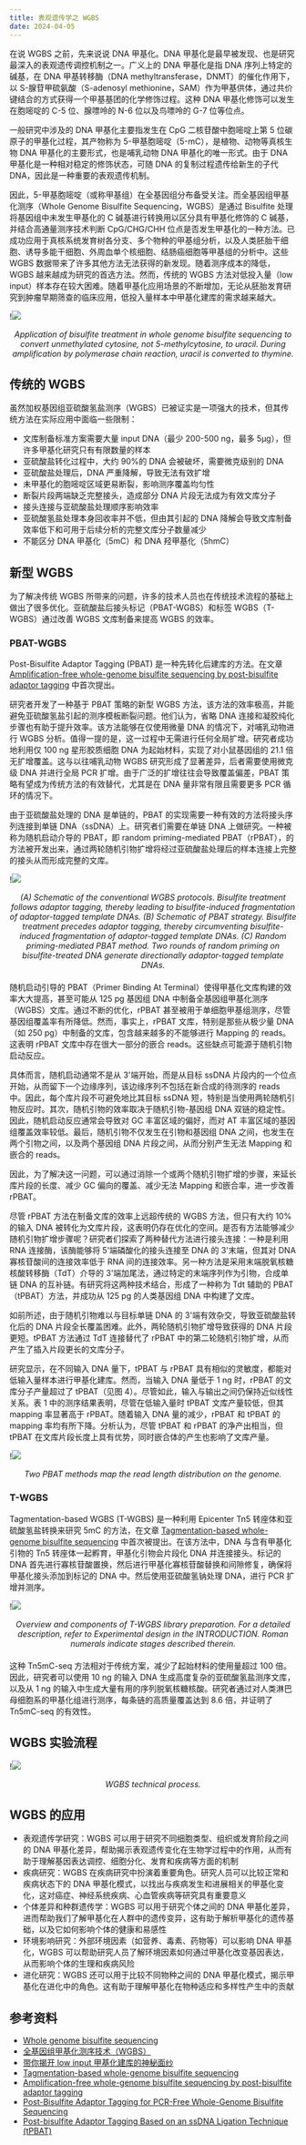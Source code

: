 ```yaml
---
title: 表观遗传学之 WGBS
date: 2024-04-05
---
```


在说 WGBS 之前，先来说说 DNA 甲基化。DNA 甲基化是最早被发现、也是研究最深入的表观遗传调控机制之一。广义上的 DNA 甲基化是指 DNA 序列上特定的碱基，在 DNA 甲基转移酶（DNA methyltransferase，DNMT）的催化作用下，以 S-腺苷甲硫氨酸（S-adenosyl methionine，SAM）作为甲基供体，通过共价键结合的方式获得一个甲基基团的化学修饰过程。这种 DNA 甲基化修饰可以发生在胞嘧啶的 C-5 位、腺嘌呤的 N-6 位以及鸟嘌呤的 G-7 位等位点。

<!--more-->

一般研究中涉及的 DNA 甲基化主要指发生在 CpG 二核苷酸中胞嘧啶上第 5 位碳原子的甲基化过程，其产物称为 5-甲基胞嘧啶（5-mC），是植物、动物等真核生物 DNA 甲基化的主要形式，也是哺乳动物 DNA 甲基化的唯一形式。由于 DNA 甲基化是一种相对稳定的修饰状态，可随 DNA 的复制过程遗传给新生的子代 DNA，因此是一种重要的表观遗传机制。

因此，5-甲基胞嘧啶（或称甲基组）在全基因组分布备受关注。而全基因组甲基化测序（Whole Genome Bisulfite Sequencing，WGBS）是通过 Bisulfite 处理将基因组中未发生甲基化的 C 碱基进行转换用以区分具有甲基化修饰的 C 碱基，并结合高通量测序技术判断 CpG/CHG/CHH 位点是否发生甲基化的一种方法。已成功应用于真核系统发育树各分支、多个物种的甲基组分析，以及人类胚胎干细胞、诱导多能干细胞、外周血单个核细胞、结肠癌细胞等甲基组的分析中。这些 WGBS 数据带来了许多其他方法无法获得的新发现。随着测序成本的降低，WGBS 越来越成为研究的首选方法。然而，传统的 WGBS 方法对低投入量（low input）样本存在较大困难。随着甲基化应用场景的不断增加，无论从胚胎发育研究到肿瘤早期筛查的临床应用，低投入量样本中甲基化建库的需求越来越大。

!![](https://images.yuanj.top/202404051232054.png)

<div style="text-align:center; margin-bottom:20px;">
<em>Application of bisulfite treatment in whole genome bisulfite sequencing to convert unmethylated cytosine, not 5-methylcytosine, to uracil. During amplification by polymerase chain reaction, uracil is converted to thymine.</em>
</div>

## 传统的 WGBS

虽然加权基因组亚硫酸氢盐测序（WGBS）已被证实是一项强大的技术，但其传统方法在实际应用中面临一些限制：

- 文库制备标准方案需要大量 input DNA（最少 200-500 ng，最多 5μg），但许多甲基化研究只有有限数量的样本
- 亚硫酸盐转化过程中，大约 90%的 DNA 会被破坏，需要微克级别的 DNA
- 亚硫酸盐处理后，DNA 严重降解，导致无法有效扩增
- 未甲基化的胞嘧啶区域更易断裂，影响测序覆盖均匀性
- 断裂片段两端缺乏完整接头，造成部分 DNA 片段无法成为有效文库分子
- 接头连接与亚硫酸盐处理顺序影响效率
- 亚硫酸氢盐处理本身回收率并不低，但由其引起的 DNA 降解会导致文库制备效率低下和可用于后续分析的完整文库分子数量减少
- 不能区分 DNA 甲基化（5mC）和 DNA 羟甲基化（5hmC）

## 新型 WGBS

为了解决传统 WGBS 所带来的问题，许多的技术人员也在传统技术流程的基础上做出了很多优化。亚硫酸盐后接头标记（PBAT-WGBS）和标签 WGBS（T-WGBS）通过改善 WGBS 文库制备来提高 WGBS 的效率。

### PBAT-WGBS

Post-Bisulfite Adaptor Tagging (PBAT) 是一种先转化后建库的方法。在文章 [Amplification-free whole-genome bisulfite sequencing by post-bisulfite adaptor tagging](https://www.ncbi.nlm.nih.gov/pmc/articles/PMC3458524/) 中首次提出。

研究者开发了一种基于 PBAT 策略的新型 WGBS 方法，该方法的效率极高，并能避免亚硫酸氢盐引起的测序模板断裂问题。他们认为，省略 DNA 连接和凝胶纯化步骤也有助于提升效率。该方法能够在仅使用微量 DNA 的情况下，对哺乳动物进行 WGBS 分析。值得一提的是，这一过程中无需进行任何全局扩增。研究者成功地利用仅 100 ng 星形胶质细胞 DNA 为起始材料，实现了对小鼠基因组的 21.1 倍无扩增覆盖。这与以往哺乳动物 WGBS 研究形成了显著差异，后者需要使用微克级 DNA 并进行全局 PCR 扩增。由于广泛的扩增往往会导致覆盖偏差，PBAT 策略有望成为传统方法的有效替代，尤其是在 DNA 量非常有限且需要更多 PCR 循环的情况下。

由于亚硫酸盐处理的 DNA 是单链的，PBAT 的实现需要一种有效的方法将接头序列连接到单链 DNA（ssDNA）上。研究者们需要在单链 DNA 上做研究。一种被称为随机启动介导的 PBAT，即 random priming-mediated PBAT（rPBAT），的方法被开发出来，通过两轮随机引物扩增将经过亚硫酸盐处理后的样本连接上完整的接头从而形成完整的文库。

!![](https://images.yuanj.top/202404051257070.png)

<div style="text-align:center; margin-bottom:20px;">
<em>(A) Schematic of the conventional WGBS protocols. Bisulfite treatment follows adaptor tagging, thereby leading to bisulfite-induced fragmentation of adaptor-tagged template DNAs. (B) Schematic of PBAT strategy. Bisulfite treatment precedes adaptor tagging, thereby circumventing bisulfite-induced fragmentation of adaptor-tagged template DNAs. (C) Random priming-mediated PBAT method. Two rounds of random priming on bisulfite-treated DNA generate directionally adaptor-tagged template DNAs.</em>
</div>

随机启动引导的 PBAT（Primer Binding At Terminal）使得甲基化文库构建的效率大大提高，甚至可能从 125 pg 基因组 DNA 中制备全基因组甲基化测序（WGBS）文库。通过不断的优化，rPBAT 甚至被用于单细胞甲基组测序，尽管基因组覆盖率有所降低。然而，事实上，rPBAT 文库，特别是那些从极少量 DNA（如 250 pg）中制备的文库，包含越来越多的不能够进行 Mapping 的 reads。这表明 rPBAT 文库中存在很大一部分的嵌合 reads。这些缺点可能源于随机引物启动反应。

具体而言，随机启动通常不是从 3'端开始，而是从目标 ssDNA 片段内的一个位点开始，从而留下一个边缘序列，该边缘序列不包括在新合成的待测序的 reads 中。因此，每个库片段不可避免地比其目标 ssDNA 短，特别是当使用两轮随机引物反应时。其次，随机引物的效率取决于随机引物-基因组 DNA 双链的稳定性。因此，随机启动反应通常会导致对 GC 丰富区域的偏好，而对 AT 丰富区域的基因组覆盖效率较低。最后，随机引物不仅发生在引物和基因组 DNA 之间，也发生在两个引物之间，以及两个基因组 DNA 片段之间，从而分别产生无法 Mapping 和嵌合的 reads。

因此，为了解决这一问题，可以通过消除一个或两个随机引物扩增的步骤，来延长库片段的长度、减少 GC 偏向的覆盖、减少无法 Mapping 和嵌合率，进一步改善 rPBAT。

尽管 rPBAT 方法在制备文库的效率上远超传统的 WGBS 方法，但只有大约 10%的输入 DNA 被转化为文库片段，这表明仍存在优化的空间。是否有方法能够减少随机引物扩增步骤呢？研究者们探索了两种替代方法进行接头连接：一种是利用 RNA 连接酶，该酶能够将 5'端磷酸化的接头连接至 DNA 的 3'末端，但其对 DNA 寡核苷酸间的连接效率低于 RNA 间的连接效率。另一种方法是采用末端脱氧核糖核酸转移酶（TdT）介导的 3'端加尾法，通过特定的末端序列作为引物，合成单链 DNA 的互补链。有研究将这两种技术结合，形成了一种称为 Tdt 辅助的 PBAT（tPBAT）方法，并成功从 125 pg 的人类基因组 DNA 中构建了文库。

如前所述，由于随机引物难以与目标单链 DNA 的 3'端有效杂交，导致亚硫酸盐转化后的 DNA 片段全长覆盖困难。此外，两轮随机引物扩增导致获得的 DNA 片段更短。tPBAT 方法通过 TdT 连接替代了 rPBAT 中的第二轮随机引物扩增，从而产生了插入片段更长的文库分子。

研究显示，在不同输入 DNA 量下，tPBAT 与 rPBAT 具有相似的灵敏度，都能对低输入量样本进行甲基化建库。然而，当输入 DNA 量低于 1 ng 时，rPBAT 的文库分子产量超过了 tPBAT（见图 4）。尽管如此，输入与输出之间仍保持近似线性关系。表 1 中的测序结果表明，尽管在低输入量时 tPBAT 文库产量较低，但其 mapping 率显著高于 rPBAT。随着输入 DNA 量的减少，rPBAT 和 tPBAT 的 mapping 率均有所下降。分析认为，尽管 tPBAT 和 rPBAT 的净产出相当，但 tPBAT 在文库片段长度上具有优势，同时嵌合体的产生也影响了文库产量。

!![](https://images.yuanj.top/202404051306501.png)

<div style="text-align:center; margin-bottom:20px;">
<em>Two PBAT methods map the read length distribution on the genome.</em>
</div>

### T-WGBS

Tagmentation-based WGBS (T-WGBS) 是一种利用 Epicenter Tn5 转座体和亚硫酸氢盐转换来研究 5mC 的方法，在文章 [Tagmentation-based whole-genome bisulfite sequencing](https://www.nature.com/articles/nprot.2013.118) 中首次被提出。在该方法中，DNA 与含有甲基化引物的 Tn5 转座体一起孵育，甲基化引物会片段化 DNA 并连接接头。标记的 DNA 首先进行寡核苷酸置换，然后进行甲基化寡核苷酸替换和间隙修复，确保将甲基化接头添加到标记的 DNA 中。然后使用亚硫酸氢钠处理 DNA，进行 PCR 扩增并测序。

!![](https://images.yuanj.top/202404051315282.png)

<div style="text-align:center; margin-bottom:20px;">
<em>Overview and components of T-WGBS library preparation. For a detailed description, refer to Experimental design in the INTRODUCTION. Roman numerals indicate stages described therein.</em>
</div>

这种 Tn5mC-seq 方法相对于传统方案，减少了起始材料的使用量超过 100 倍。因此，研究者可以使用 10 ng 的输入 DNA 生成高度复杂的亚硫酸氢盐测序文库，以及从 1 ng 的输入中生成大量有用的序列脱氧核糖核酸。研究者通过对人类淋巴母细胞系的甲基化组进行测序，每条链的高质量覆盖达到 8.6 倍，并证明了 Tn5mC-seq 的有效性。

## WGBS 实验流程

!![](https://images.yuanj.top/202404051331600.png)

<div style="text-align:center; margin-bottom:20px;">
<em>WGBS technical process.</em>
</div>

## WGBS 的应用

- 表观遗传学研究：WGBS 可以用于研究不同细胞类型、组织或发育阶段之间的 DNA 甲基化差异，帮助揭示表观遗传变化在生物学过程中的作用，从而有助于理解基因表达调控、细胞分化、发育和疾病等方面的机制
- 疾病研究：WGBS 在疾病研究中扮演着重要角色。研究人员可以比较正常和疾病状态下的 DNA 甲基化模式，以找出与疾病发生和进展相关的甲基化变化，这对癌症、神经系统疾病、心血管疾病等研究具有重要意义
- 个体差异和种群遗传学：WGBS 可以用于研究个体之间的 DNA 甲基化差异，进而帮助我们了解甲基化在人群中的遗传变异，这有助于解析甲基化的遗传基础，以及它如何影响个体的健康和易感性
- 环境影响研究：外部环境因素（如营养、毒素、药物等）可以影响 DNA 甲基化，WGBS 可以帮助研究人员了解环境因素如何通过甲基化改变基因表达，从而影响个体的生理和疾病风险
- 进化研究：WGBS 还可以用于比较不同物种之间的 DNA 甲基化模式，揭示甲基化在进化中的角色。这有助于理解甲基化在物种适应和多样性产生中的贡献

## 参考资料

- [Whole genome bisulfite sequencing](https://en.wikipedia.org/wiki/Whole_genome_bisulfite_sequencing)
- [全基因组甲基化测序技术（WGBS）](https://mp.weixin.qq.com/s/KZD9aOkbreb5TnNpBjsGGA)
- [带你揭开 low input 甲基化建库的神秘面纱](https://zhuanlan.zhihu.com/p/573668799)
- [Tagmentation-based whole-genome bisulfite sequencing](https://www.nature.com/articles/nprot.2013.118)
- [Amplification-free whole-genome bisulfite sequencing by post-bisulfite adaptor tagging](https://www.ncbi.nlm.nih.gov/pmc/articles/PMC3458524/)
- [Post-Bisulfite Adaptor Tagging for PCR-Free Whole-Genome Bisulfite Sequencing](https://pubmed.ncbi.nlm.nih.gov/29224142/)
- [Post-bisulfite Adaptor Tagging Based on an ssDNA Ligation Technique (tPBAT)](https://pubmed.ncbi.nlm.nih.gov/36173563/)